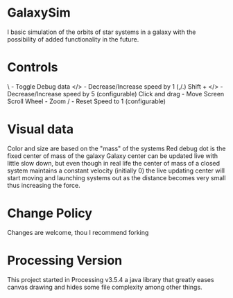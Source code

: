 # GalaxySim
I basic simulation of the orbits of star systems in a galaxy with the possibility of added functionality in the future.
# Controls
\ - Toggle Debug data
</> - Decrease/Increase speed by 1 (,/.)
Shift + </> - Decrease/Increase speed by 5 (configurable)
Click and drag - Move Screen
Scroll Wheel - Zoom
/ - Reset Speed to 1 (configurable)
# Visual data
Color and size are based on the "mass" of the systems
Red debug dot is the fixed center of mass of the galaxy
Galaxy center can be updated live with little slow down, but even though in real life the center of mass of a closed system maintains a constant velocity (initially 0)
the live updating center will start moving and launching systems out as the distance becomes very small thus increasing the force.
# Change Policy
Changes are welcome, thou I recommend forking
# Processing Version
This project started in Processing v3.5.4
a java library that greatly eases canvas drawing and hides some file complexity among other things.
